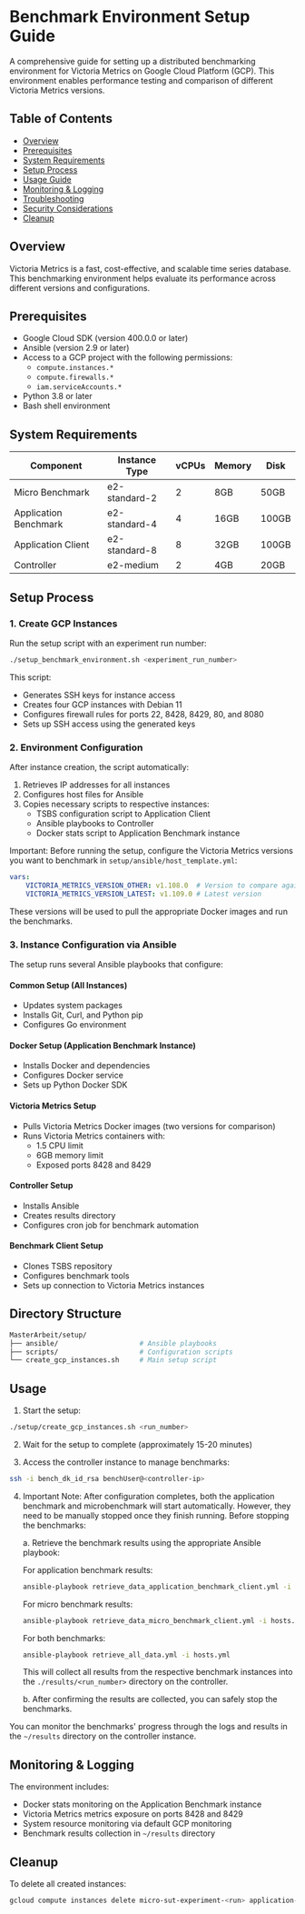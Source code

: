 # Benchmark Environment Setup Guide

A comprehensive guide for setting up a distributed benchmarking environment for Victoria Metrics on Google Cloud Platform (GCP). This environment enables performance testing and comparison of different Victoria Metrics versions.

## Table of Contents
- [Overview](#overview)
- [Prerequisites](#prerequisites)
- [System Requirements](#system-requirements)
- [Setup Process](#setup-process)
- [Usage Guide](#usage-guide)
- [Monitoring & Logging](#monitoring--logging)
- [Troubleshooting](#troubleshooting)
- [Security Considerations](#security-considerations)
- [Cleanup](#cleanup)

## Overview

Victoria Metrics is a fast, cost-effective, and scalable time series database. This benchmarking environment helps evaluate its performance across different versions and configurations.

## Prerequisites

- Google Cloud SDK (version 400.0.0 or later)
- Ansible (version 2.9 or later)
- Access to a GCP project with the following permissions:
  - `compute.instances.*`
  - `compute.firewalls.*`
  - `iam.serviceAccounts.*`
- Python 3.8 or later
- Bash shell environment

## System Requirements

| Component | Instance Type | vCPUs | Memory | Disk |
|-----------|--------------|--------|---------|------|
| Micro Benchmark | e2-standard-2 | 2 | 8GB | 50GB |
| Application Benchmark | e2-standard-4 | 4 | 16GB | 100GB |
| Application Client | e2-standard-8 | 8 | 32GB | 100GB |
| Controller | e2-medium | 2 | 4GB | 20GB |

## Setup Process

### 1. Create GCP Instances

Run the setup script with an experiment run number:

```bash
./setup_benchmark_environment.sh <experiment_run_number>
```

This script:
- Generates SSH keys for instance access
- Creates four GCP instances with Debian 11
- Configures firewall rules for ports 22, 8428, 8429, 80, and 8080
- Sets up SSH access using the generated keys

### 2. Environment Configuration

After instance creation, the script automatically:
1. Retrieves IP addresses for all instances
2. Configures host files for Ansible
3. Copies necessary scripts to respective instances:
   - TSBS configuration script to Application Client
   - Ansible playbooks to Controller
   - Docker stats script to Application Benchmark instance

Important: Before running the setup, configure the Victoria Metrics versions you want to benchmark in `setup/ansible/host_template.yml`:
```yaml
vars:
    VICTORIA_METRICS_VERSION_OTHER: v1.108.0  # Version to compare against
    VICTORIA_METRICS_VERSION_LATEST: v1.109.0 # Latest version
```
These versions will be used to pull the appropriate Docker images and run the benchmarks.

### 3. Instance Configuration via Ansible

The setup runs several Ansible playbooks that configure:

#### Common Setup (All Instances)
- Updates system packages
- Installs Git, Curl, and Python pip
- Configures Go environment

#### Docker Setup (Application Benchmark Instance)
- Installs Docker and dependencies
- Configures Docker service
- Sets up Python Docker SDK

#### Victoria Metrics Setup
- Pulls Victoria Metrics Docker images (two versions for comparison)
- Runs Victoria Metrics containers with:
  - 1.5 CPU limit
  - 6GB memory limit
  - Exposed ports 8428 and 8429

#### Controller Setup
- Installs Ansible
- Creates results directory
- Configures cron job for benchmark automation

#### Benchmark Client Setup
- Clones TSBS repository
- Configures benchmark tools
- Sets up connection to Victoria Metrics instances

## Directory Structure

```bash
MasterArbeit/setup/
├── ansible/                    # Ansible playbooks
├── scripts/                    # Configuration scripts
└── create_gcp_instances.sh     # Main setup script
```

## Usage

1. Start the setup:
```bash
./setup/create_gcp_instances.sh <run_number>
```

2. Wait for the setup to complete (approximately 15-20 minutes)

3. Access the controller instance to manage benchmarks:
```bash
ssh -i bench_dk_id_rsa benchUser@<controller-ip>
```

4. Important Note: After configuration completes, both the application benchmark and microbenchmark will start automatically. However, they need to be manually stopped once they finish running. Before stopping the benchmarks:

   a. Retrieve the benchmark results using the appropriate Ansible playbook:
   
   For application benchmark results:
   ```bash
   ansible-playbook retrieve_data_application_benchmark_client.yml -i hosts.yml
   ```
   
   For micro benchmark results:
   ```bash
   ansible-playbook retrieve_data_micro_benchmark_client.yml -i hosts.yml
   ```
   
   For both benchmarks:
   ```bash
   ansible-playbook retrieve_all_data.yml -i hosts.yml
   ```
   
   This will collect all results from the respective benchmark instances into the `./results/<run_number>` directory on the controller.

   b. After confirming the results are collected, you can safely stop the benchmarks.

You can monitor the benchmarks' progress through the logs and results in the `~/results` directory on the controller instance.

## Monitoring & Logging

The environment includes:
- Docker stats monitoring on the Application Benchmark instance
- Victoria Metrics metrics exposure on ports 8428 and 8429
- System resource monitoring via default GCP monitoring
- Benchmark results collection in `~/results` directory


## Cleanup

To delete all created instances:
```bash
gcloud compute instances delete micro-sut-experiment-<run> application-sut-experiment-<run> application-client-experiment-<run> controller-experiment-<run> --zone=europe-west1-b --quiet
```
